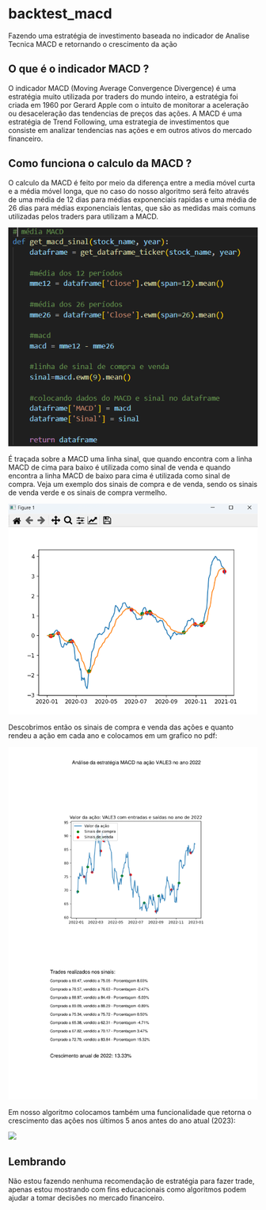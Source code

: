 # backtest_macd
Fazendo uma estratégia de investimento baseada no indicador de Analise Tecnica MACD e retornando o crescimento da ação


## O que é o indicador MACD ?
O indicador MACD (Moving Average Convergence Divergence) é uma estratégia muito utilizada por traders do mundo inteiro, a estratégia foi criada em 1960 por Gerard Apple com o intuito de monitorar a aceleração ou desaceleração das tendencias de preços das ações. A MACD é uma estratégia de Trend Following, uma estrategia de investimentos que consiste em analizar tendencias nas ações e em outros ativos do mercado financeiro.

## Como funciona o calculo da MACD ?
O calculo da MACD é feito por meio da diferença entre a media móvel curta e a média móvel longa, que no caso do nosso algoritmo será feito através de uma média de 12 dias para médias exponenciais rapidas e uma média de 26 dias para médias exponenciais lentas, que são as medidas mais comuns utilizadas pelos traders para utilizam a MACD.

<img src="/sinais/Captura de tela 2023-07-30 164914.png">

É traçada sobre a MACD uma linha sinal, que quando encontra com a linha MACD de cima para baixo é utilizada como sinal de venda e quando encontra a linha MACD de baixo para cima é utilizada como sinal de compra. Veja um exemplo dos sinais de compra e de venda, sendo os sinais de venda verde e os sinais de compra vermelho.

<img src="/sinais/sinalex.png">

Descobrimos então os sinais de compra e venda das ações e quanto rendeu a ação em cada ano e colocamos em um grafico no pdf:

<img src="/pdfs/VALE3-2022.pdf">

Em nosso algoritmo colocamos também uma funcionalidade que retorna o crescimento das ações nos últimos 5 anos antes do ano atual (2023):

<img src="/pdfs_2018_2020/VALE3_2018_2020">

## Lembrando
Não estou fazendo nenhuma recomendação de estratégia para fazer trade, apenas estou mostrando com fins educacionais como algoritmos podem ajudar a tomar decisões no mercado financeiro.

